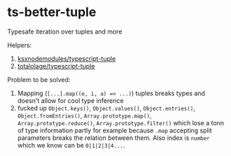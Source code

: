 # ts-better-tuple

Typesafe iteration over tuples and more

Helpers:
1. [ksxnodemodules/typescript-tuple](https://github.com/ksxnodemodules/typescript-tuple)
2. [totalolage/typescript-tuple](https://github.com/totalolage/typescript-tuple)


Problem to be solved:

1. Mapping (`[...].map((e, i, a) => ...)`) tuples breaks types and doesn't allow for cool type inference
2. fucked up `Object.keys()`, `Object.values()`, `Object.entries()`, `Object.fromEntries()`, `Array.prototype.map()`, `Array.prototype.reduce()`, `Array.prototype.filter()` which lose a tonn of type information partly for example because `.map` accepting split parameters breaks the relation between them. Also index is `number` which we know can be `0|1|2|3|4...`.
